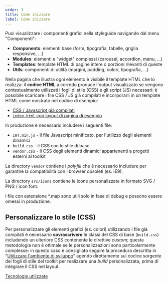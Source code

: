 ```yaml
---
order: 3
title: Come iniziare
label: Come iniziare
---
```


Puoi visualizzare i componenti grafici nella styleguide
navigando dal menu "Componenti":

- **Components**: elementi base (form, tipografia, tabelle, griglia responsive, ...)  
- **Modules**: elementi e "widget" complessi (carousel, accordion, menu, ...)
- **Templates**: template HTML di pagine intere o porzioni rilevanti di queste
- **Utils**: componenti di utilità (margini, padding, colori, tipografia, ...)

Nella pagina che illustra ogni elemento è visibile il template HTML che lo realizza:
il **codice HTML** a corredo produce l'output visualizzato se vengono contestualmente
utilizzati i fogli di stile (CSS) e gli script (JS) necessari: è possibile scaricare
i file CSS / JS già compilati e incorporarli in un template HTML
come mostrato nel codice di esempio:

* [CSS / Javascript già compilati](https://github.com/italia-it/ita-web-toolkit/tree/gh-pages/build)
* [`index.html` con layout di pagina di esempio](https://github.com/italia-it/ita-web-toolkit/blob/master/src/_preview.tmpl)

In produzione è necessario includere i seguenti file:

- `IWT.min.js` - il file Javascript minificato, per l'utilizzo degli elementi dinamici
- `build.css` - il CSS con lo stile di base
- `vendor.css` - il CSS degli elementi dinamici appartenenti a progetti esterni al toolkit

La directory `vendor` contiene i *polyfill* che è necessario includere per garantire la compatibilità
con i browser obsoleti (es. IE9).

La directory `src/icons` contiene le icone personalizzate in formato SVG / PNG / icon font.

I file con estensione \*.map sono utili solo in fase di debug e possono essere omessi in produzione.

## Personalizzare lo stile (CSS)

Per personalizzare gli elementi grafici (es. colori)
utilizzando i file già compilati è necessario **sovrascrivere** le classi del CSS di base (`build.css`)
includendo un ulteriore CSS contenente le direttive *custom*;
questa metodologia non è ottimale se le personalizzazioni
sono particolarmente complesse: in questo caso è consigliato
seguire la procedura descritta in "[Utilizzare l'ambiente di sviluppo](sviluppare)"
agendo direttamente sul codice sorgente dei fogli di stile del toolkit
per realizzare una *build* personalizzata, prima di integrare il CSS nel layout.

[Tecnologie utilizzate](tecnologie)
